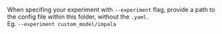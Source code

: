 When specifing your experiment with `--experiment` flag, provide a path to the config file within this folder, without the `.yaml`.  
Eg. `--experiment custom_model/impala`
